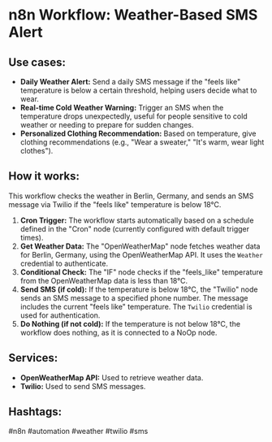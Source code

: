 # n8n Workflow: Weather-Based SMS Alert

## Use cases:

*   **Daily Weather Alert:** Send a daily SMS message if the "feels like" temperature is below a certain threshold, helping users decide what to wear.
*   **Real-time Cold Weather Warning:**  Trigger an SMS when the temperature drops unexpectedly, useful for people sensitive to cold weather or needing to prepare for sudden changes.
*   **Personalized Clothing Recommendation:** Based on temperature, give clothing recommendations (e.g., "Wear a sweater," "It's warm, wear light clothes").

## How it works:

This workflow checks the weather in Berlin, Germany, and sends an SMS message via Twilio if the "feels like" temperature is below 18°C.

1.  **Cron Trigger:** The workflow starts automatically based on a schedule defined in the "Cron" node (currently configured with default trigger times).
2.  **Get Weather Data:** The "OpenWeatherMap" node fetches weather data for Berlin, Germany, using the OpenWeatherMap API.  It uses the `Weather` credential to authenticate.
3.  **Conditional Check:** The "IF" node checks if the "feels_like" temperature from the OpenWeatherMap data is less than 18°C.
4.  **Send SMS (if cold):** If the temperature is below 18°C, the "Twilio" node sends an SMS message to a specified phone number. The message includes the current "feels like" temperature. The `Twilio` credential is used for authentication.
5.  **Do Nothing (if not cold):** If the temperature is not below 18°C, the workflow does nothing, as it is connected to a NoOp node.

## Services:

*   **OpenWeatherMap API:** Used to retrieve weather data.
*   **Twilio:** Used to send SMS messages.

## Hashtags:

#n8n #automation #weather #twilio #sms
